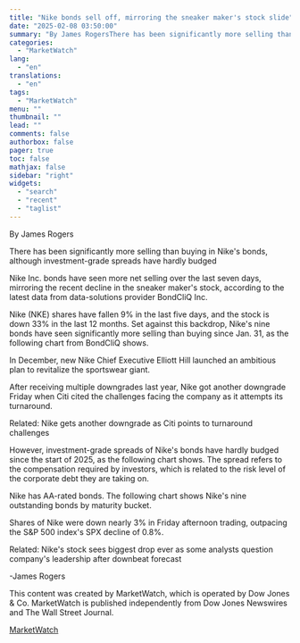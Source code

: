 ```yaml
---
title: "Nike bonds sell off, mirroring the sneaker maker's stock slide"
date: "2025-02-08 03:50:00"
summary: "By James RogersThere has been significantly more selling than buying in Nike's bonds, although investment-grade spreads have hardly budgedNike Inc. bonds have seen more net selling over the last seven days, mirroring the recent decline in the sneaker maker's stock, according to the latest data from data-solutions provider BondCliQ Inc.Nike..."
categories:
  - "MarketWatch"
lang:
  - "en"
translations:
  - "en"
tags:
  - "MarketWatch"
menu: ""
thumbnail: ""
lead: ""
comments: false
authorbox: false
pager: true
toc: false
mathjax: false
sidebar: "right"
widgets:
  - "search"
  - "recent"
  - "taglist"
---
```


By James Rogers

There has been significantly more selling than buying in Nike's bonds, although investment-grade spreads have hardly budged

Nike Inc. bonds have seen more net selling over the last seven days, mirroring the recent decline in the sneaker maker's stock, according to the latest data from data-solutions provider BondCliQ Inc.

Nike (NKE) shares have fallen 9% in the last five days, and the stock is down 33% in the last 12 months. Set against this backdrop, Nike's nine bonds have seen significantly more selling than buying since Jan. 31, as the following chart from BondCliQ shows.

In December, new Nike Chief Executive Elliott Hill launched an ambitious plan to revitalize the sportswear giant.

After receiving multiple downgrades last year, Nike got another downgrade Friday when Citi cited the challenges facing the company as it attempts its turnaround.

Related: Nike gets another downgrade as Citi points to turnaround challenges

However, investment-grade spreads of Nike's bonds have hardly budged since the start of 2025, as the following chart shows. The spread refers to the compensation required by investors, which is related to the risk level of the corporate debt they are taking on.

Nike has AA-rated bonds. The following chart shows Nike's nine outstanding bonds by maturity bucket.

Shares of Nike were down nearly 3% in Friday afternoon trading, outpacing the S&P 500 index's SPX decline of 0.8%.

Related: Nike's stock sees biggest drop ever as some analysts question company's leadership after downbeat forecast

-James Rogers

This content was created by MarketWatch, which is operated by Dow Jones & Co. MarketWatch is published independently from Dow Jones Newswires and The Wall Street Journal.

[MarketWatch](https://www.tradingview.com/news/DJN_SN20250207012902:0/)
